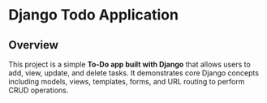# Django Todo Application

## Overview
This project is a simple **To-Do app built with Django** that allows users to add, view, update, and delete tasks. It demonstrates core Django concepts including models, views, templates, forms, and URL routing to perform CRUD operations.